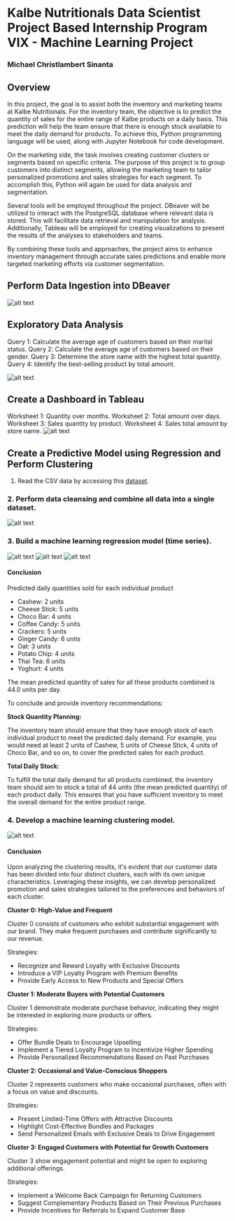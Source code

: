 # Kalbe Nutritionals Data Scientist Project Based Internship Program VIX - Machine Learning Project
### Michael Christlambert Sinanta
## Overview
In this project, the goal is to assist both the inventory and marketing teams at Kalbe Nutritionals. For the inventory team, the objective is to predict the quantity of sales for the entire range of Kalbe products on a daily basis. This prediction will help the team ensure that there is enough stock available to meet the daily demand for products. To achieve this, Python programming language will be used, along with Jupyter Notebook for code development.

On the marketing side, the task involves creating customer clusters or segments based on specific criteria. The purpose of this project is to group customers into distinct segments, allowing the marketing team to tailor personalized promotions and sales strategies for each segment. To accomplish this, Python will again be used for data analysis and segmentation.

Several tools will be employed throughout the project. DBeaver will be utilized to interact with the PostgreSQL database where relevant data is stored. This will facilitate data retrieval and manipulation for analysis. Additionally, Tableau will be employed for creating visualizations to present the results of the analyses to stakeholders and teams.

By combining these tools and approaches, the project aims to enhance inventory management through accurate sales predictions and enable more targeted marketing efforts via customer segmentation.

## Perform Data Ingestion into DBeaver
![alt text](https://github.com/michaelsinanta/kalbe-vix/assets/97111982/815d7aa9-9899-4a20-b8c9-675cea878db4)

## Exploratory Data Analysis 
Query 1: Calculate the average age of customers based on their marital status.
Query 2: Calculate the average age of customers based on their gender.
Query 3: Determine the store name with the highest total quantity.
Query 4: Identify the best-selling product by total amount.

![alt text](https://github.com/michaelsinanta/kalbe-vix/assets/97111982/0ef15f09-9fec-4678-8302-91ddeb1a0c5a)

## Create a Dashboard in Tableau 
Worksheet 1: Quantity over months.
Worksheet 2: Total amount over days.
Worksheet 3: Sales quantity by product.
Worksheet 4: Sales total amount by store name.
![alt text](https://github.com/michaelsinanta/kalbe-vix/assets/97111982/9480c600-a1cb-46a8-858b-d60cc35bfff1)

## Create a Predictive Model using Regression and Perform Clustering
1. Read the CSV data by accessing this [dataset](https://drive.google.com/drive/folders/1_rQrauVW2OvLIe2zd54Vcwnr2EY-vnnR).
### 2. Perform data cleansing and combine all data into a single dataset.
![alt text](https://github.com/michaelsinanta/kalbe-vix/assets/97111982/dbb7c0c9-6abf-43ac-8897-cee34ddb3758)
### 3. Build a machine learning regression model (time series).
![alt text](https://github.com/michaelsinanta/kalbe-vix/assets/97111982/3c719341-a524-4eea-9bd7-375e38439888)
![alt text](https://github.com/michaelsinanta/kalbe-vix/assets/97111982/ff902a36-9b42-4f01-bc21-a393d58bfd37)
![alt text](https://github.com/michaelsinanta/kalbe-vix/assets/97111982/51701a6c-048e-4e19-87b8-1b5463670f21)

#### Conclusion
Predicted daily quantities sold for each individual product
* Cashew: 2 units
* Cheese Stick: 5 units
* Choco Bar: 4 units
* Coffee Candy: 5 units
* Crackers: 5 units
* Ginger Candy: 6 units
* Oat: 3 units
* Potato Chip: 4 units
* Thai Tea: 6 units
* Yoghurt: 4 units

The mean predicted quantity of sales for all these products combined is 44.0 units per day.

To conclude and provide inventory recommendations:

**Stock Quantity Planning:**

The inventory team should ensure that they have enough stock of each individual product to meet the predicted daily demand. For example, you would need at least 2 units of Cashew, 5 units of Cheese Stick, 4 units of Choco Bar, and so on, to cover the predicted sales for each product.

**Total Daily Stock:**

To fulfill the total daily demand for all products combined, the inventory team should aim to stock a total of 44 units (the mean predicted quantity) of each product daily. This ensures that you have sufficient inventory to meet the overall demand for the entire product range.

### 4. Develop a machine learning clustering model.
![alt text](https://github.com/michaelsinanta/kalbe-vix/assets/97111982/8b35143b-3693-471a-8ca2-5081b91f9d2a)

#### Conclusion 
Upon analyzing the clustering results, it's evident that our customer data has been divided into four distinct clusters, each with its own unique characteristics. Leveraging these insights, we can develop personalized promotion and sales strategies tailored to the preferences and behaviors of each cluster.

**Cluster 0: High-Value and Frequent**

Cluster 0 consists of customers who exhibit substantial engagement with our brand. They make frequent purchases and contribute significantly to our revenue.

Strategies:
* Recognize and Reward Loyalty with Exclusive Discounts
* Introduce a VIP Loyalty Program with Premium Benefits
* Provide Early Access to New Products and Special Offers

**Cluster 1: Moderate Buyers with Potential Customers**

Cluster 1 demonstrate moderate purchase behavior, indicating they might be interested in exploring more products or offers.

Strategies:
* Offer Bundle Deals to Encourage Upselling
* Implement a Tiered Loyalty Program to Incentivize Higher Spending
* Provide Personalized Recommendations Based on Past Purchases

**Cluster 2: Occasional and Value-Conscious Shoppers**

Cluster 2 represents customers who make occasional purchases, often with a focus on value and discounts.

Strategies:
* Present Limited-Time Offers with Attractive Discounts
* Highlight Cost-Effective Bundles and Packages
* Send Personalized Emails with Exclusive Deals to Drive Engagement

**Cluster 3: Engaged Customers with Potential for Growth Customers**

Cluster 3 show engagement potential and might be open to exploring additional offerings.

Strategies:
* Implement a Welcome Back Campaign for Returning Customers
* Suggest Complementary Products Based on Their Previous Purchases
* Provide Incentives for Referrals to Expand Customer Base
